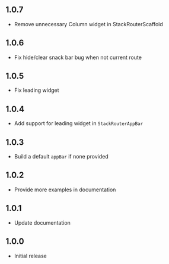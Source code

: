 ## 1.0.7

* Remove unnecessary Column widget in StackRouterScaffold

## 1.0.6

* Fix hide/clear snack bar bug when not current route

## 1.0.5

* Fix leading widget

## 1.0.4

* Add support for leading widget in `StackRouterAppBar`

## 1.0.3

* Build a default `appBar` if none provided

## 1.0.2

* Provide more examples in documentation

## 1.0.1

* Update documentation

## 1.0.0

* Initial release
